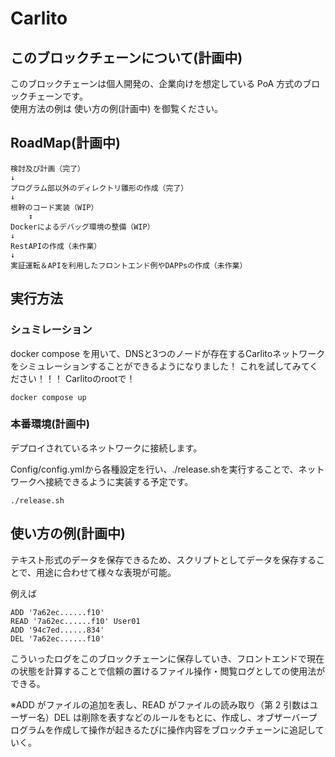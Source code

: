 # Carlito

## このブロックチェーンについて(計画中)

このブロックチェーンは個人開発の、企業向けを想定している PoA 方式のブロックチェーンです。  
使用方法の例は 使い方の例(計画中) を御覧ください。

## RoadMap(計画中)

```
検討及び計画（完了）
↓
プログラム部以外のディレクトリ雛形の作成（完了）
↓
根幹のコード実装（WIP）
    ↕
Dockerによるデバッグ環境の整備（WIP）
↓
RestAPIの作成（未作業）
↓
実証運転＆APIを利用したフロントエンド例やDAPPsの作成（未作業）
```

## 実行方法

### シュミレーション

docker compose を用いて、DNSと3つのノードが存在するCarlitoネットワークをシミュレーションすることができるようになりました！
これを試してみてください！！！
Carlitoのrootで！
```
docker compose up
```

### 本番環境(計画中)

デプロイされているネットワークに接続します。

Config/config.ymlから各種設定を行い、./release.shを実行することで、ネットワークへ接続できるように実装する予定です。

```
./release.sh
```

## 使い方の例(計画中)

テキスト形式のデータを保存できるため、スクリプトとしてデータを保存することで、用途に合わせて様々な表現が可能。

例えば

```
ADD '7a62ec......f10'
READ '7a62ec......f10' User01
ADD '94c7ed......834'
DEL '7a62ec......f10'

```

こういったログをこのブロックチェーンに保存していき、フロントエンドで現在の状態を計算することで信頼の置けるファイル操作・閲覧ログとしての使用法ができる。

※ADD がファイルの追加を表し、READ がファイルの読み取り（第 2 引数はユーザー名）DEL は削除を表すなどのルールをもとに、作成し、オブザーバープログラムを作成して操作が起きるたびに操作内容をブロックチェーンに追記していく。
